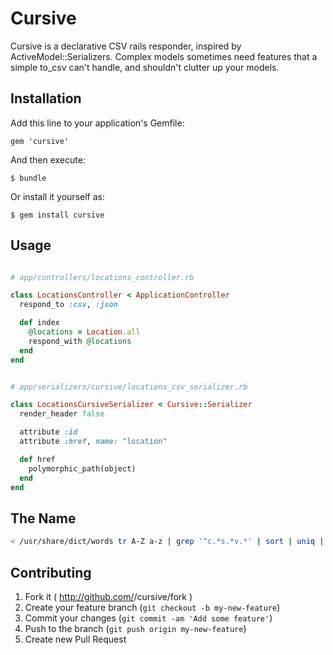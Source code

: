 # Cursive

Cursive is a declarative CSV rails responder, inspired by
ActiveModel::Serializers.  Complex models sometimes need features that a simple
to_csv can't handle, and shouldn't clutter up your models.

## Installation

Add this line to your application's Gemfile:

    gem 'cursive'

And then execute:

    $ bundle

Or install it yourself as:

    $ gem install cursive

## Usage

```ruby

# app/controllers/locations_controller.rb

class LocationsController < ApplicationController
  respond_to :csv, :json

  def index
    @locations = Location.all
    respond_with @locations
  end
end


# app/serializers/cursive/locations_csv_serializer.rb

class LocationsCursiveSerializer < Cursive::Serializer
  render_header false

  attribute :id
  attribute :href, name: "location"

  def href
    polymorphic_path(object)
  end
end


```

## The Name

```bash
< /usr/share/dict/words tr A-Z a-z | grep '^c.*s.*v.*' | sort | uniq | less
```

## Contributing

1. Fork it ( http://github.com/<my-github-username>/cursive/fork )
2. Create your feature branch (`git checkout -b my-new-feature`)
3. Commit your changes (`git commit -am 'Add some feature'`)
4. Push to the branch (`git push origin my-new-feature`)
5. Create new Pull Request
